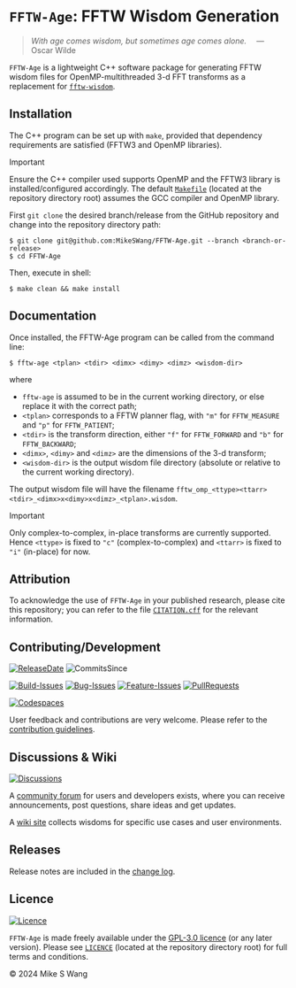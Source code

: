 # ``FFTW-Age``: FFTW Wisdom Generation

> _With age comes wisdom, but sometimes age comes alone._
> &emsp;&mdash; Oscar Wilde

``FFTW-Age`` is a lightweight  C++ software package for generating FFTW wisdom
files for OpenMP-multithreaded 3-d FFT transforms as a replacement for
[`fftw-wisdom`]( https://www.fftw.org/fftw-wisdom.1.html).


## Installation

The C++ program can be set up with `make`, provided that dependency
requirements are satisfied (FFTW3 and OpenMP libraries).

> [!IMPORTANT]
> Ensure the C++ compiler used supports OpenMP and
> the FFTW3 library is installed/configured accordingly.
> The default [``Makefile``](Makefile) (located at the repository directory root)
> assumes the GCC compiler and OpenMP library.

First `git clone` the desired branch/release from the GitHub repository and
change into the repository directory path:

```console
$ git clone git@github.com:MikeSWang/FFTW-Age.git --branch <branch-or-release>
$ cd FFTW-Age
```

Then, execute in shell:

```console
$ make clean && make install
```


## Documentation

Once installed, the FFTW-Age program can be called from the command line:

```console
$ fftw-age <tplan> <tdir> <dimx> <dimy> <dimz> <wisdom-dir>
```

where

- `fftw-age` is assumed to be in the current working directory,
  or else replace it with the correct path;
- ``<tplan>`` corresponds to a FFTW planner flag,
  with ``"m"`` for ``FFTW_MEASURE`` and ``"p"`` for ``FFTW_PATIENT``;
- ``<tdir>`` is the transform direction,
  either ``"f"`` for ``FFTW_FORWARD`` and ``"b"`` for ``FFTW_BACKWARD``;
- ``<dimx>``, ``<dimy>`` and ``<dimz>`` are the dimensions of the 3-d transform;
- ``<wisdom-dir>`` is the output wisdom file directory
  (absolute or relative to the current working directory).

The output wisdom file will have the filename
``fftw_omp_<ttype><ttarr><tdir>_<dimx>x<dimy>x<dimz>_<tplan>.wisdom``.

> [!IMPORTANT]
> Only complex-to-complex, in-place transforms are currently supported.  Hence
> ``<ttype>`` is fixed to ``"c"`` (complex-to-complex) and
> ``<ttarr>`` is fixed to ``"i"`` (in-place) for now.


## Attribution

To acknowledge the use of ``FFTW-Age`` in your published research, please
cite this repository; you can refer to the file [``CITATION.cff``](CITATION.cff)
for the relevant information.


## Contributing/Development

[![ReleaseDate](https://img.shields.io/github/release-date-pre/MikeSWang/FFTW-Age)](https://github.com/MikeSWang/FFTW-Age/releases/latest)
![CommitsSince](https://img.shields.io/github/commits-since/MikeSWang/FFTW-Age/latest/main)

[![Build-Issues](https://img.shields.io/github/issues/MikeSWang/FFTW-Age/build)](https://github.com/MikeSWang/FFTW-Age/issues?q=is%3Aopen+is%3Aissue+label%3Abuild)
[![Bug-Issues](https://img.shields.io/github/issues/MikeSWang/FFTW-Age/bug)](https://github.com/MikeSWang/FFTW-Age/issues?q=is%3Aopen+is%3Aissue+label%3Abug)
[![Feature-Issues](https://img.shields.io/github/issues/MikeSWang/FFTW-Age/feature)](https://github.com/MikeSWang/FFTW-Age/issues?q=is%3Aopen+is%3Aissue+label%3Afeature)
[![PullRequests](https://img.shields.io/github/issues-pr/MikeSWang/FFTW-Age)](https://github.com/MikeSWang/FFTW-Age/pulls)

[![Codespaces](https://github.com/codespaces/badge.svg)](https://codespaces.new/MikeSWang/FFTW-Age?hide_repo_select=true&ref=main)

User feedback and contributions are very welcome. Please refer to the
[contribution guidelines](.github/CONTRIBUTING.md).


## Discussions & Wiki

[![Discussions](https://img.shields.io/github/discussions/MikeSWang/FFTW-Age)](https://github.com/MikeSWang/FFTW-Age/discussions)

A [community forum](https://github.com/MikeSWang/FFTW-Age/discussions)
for users and developers exists, where you can receive
announcements, post questions, share ideas and get updates.

A [wiki site](https://github.com/MikeSWang/FFTW-Age/wiki) collects wisdoms
for specific use cases and user environments.


## Releases

Release notes are included in the [change log](CHANGELOG.md).


## Licence

[![Licence](https://img.shields.io/github/license/MikeSWang/FFTW-Age?label=licence&style=flat-square&color=informational)](https://github.com/MikeSWang/FFTW-Age/blob/main/LICENCE)

``FFTW-Age`` is made freely available under the [GPL-3.0 licence](
https://www.gnu.org/licenses/gpl-3.0.en.html) (or any later version).
Please see [``LICENCE``](LICENCE) (located at the repository directory root)
for full terms and conditions.

&copy; 2024 Mike S Wang
